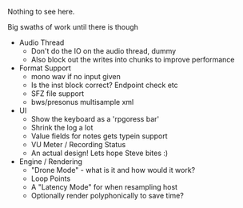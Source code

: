 Nothing to see here.

Big swaths of work until there is though

- Audio Thread
  - Don't do the IO on the audio thread, dummy
  - Also block out the writes into chunks to
    improve performance
- Format Support
  - mono wav if no input given
  - Is the inst block correct? Endpoint check etc
  - SFZ file support
  - bws/presonus multisample xml
- UI
  - Show the keyboard as a 'rpgoress bar'
  - Shrink the log a lot
  - Value fields for notes gets typein support
  - VU Meter / Recording Status
  - An actual design! Lets hope Steve bites :)
- Engine / Rendering
  - "Drone Mode" - what is it and how would it work?
  - Loop Points
  - A "Latency Mode" for when resampling host
  - Optionally render polyphonically to save time?
